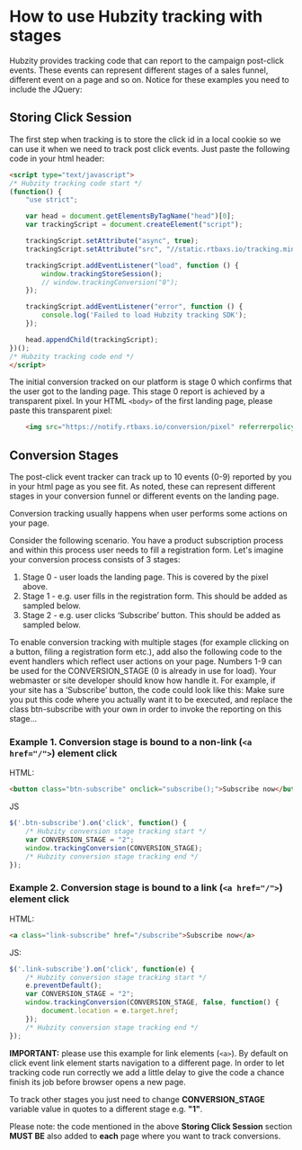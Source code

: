 # How to use Hubzity tracking with stages

Hubzity provides tracking code that can report to the campaign post-click events. These events can represent different stages of a sales funnel, different event on a page and so on.
Notice for these examples you need to include the JQuery:
<script src="https://ajax.googleapis.com/ajax/libs/jquery/1.7.1/jquery.min.js" type="text/javascript"></script>

## Storing Click Session

The first step when tracking is to store the click id in a local cookie so we can use it when we need to track post click events.
Just paste the following code in your html header:

```html
<script type="text/javascript">
/* Hubzity tracking code start */
(function() {
    "use strict";

    var head = document.getElementsByTagName("head")[0];
    var trackingScript = document.createElement("script");

    trackingScript.setAttribute("async", true);
    trackingScript.setAttribute("src", "//static.rtbaxs.io/tracking.min.js?ts=" + new Date().getTime());

    trackingScript.addEventListener("load", function () {
        window.trackingStoreSession();
        // window.trackingConversion("0");
    });

    trackingScript.addEventListener("error", function () {
        console.log('Failed to load Hubzity tracking SDK');
    });

    head.appendChild(trackingScript);
})();
/* Hubzity tracking code end */
</script>
```

The initial conversion tracked on our platform is stage 0 which confirms that the user got to the landing page. This stage 0 report is achieved by a transparent pixel. In your HTML `<body>` of the first landing page, please paste this transparent pixel:
```html
    <img src="https://notify.rtbaxs.io/conversion/pixel" referrerpolicy="no-referrer-when-downgrade" type="image/gif" />
```


## Conversion Stages

The post-click event tracker can track up to 10 events (0-9) reported by you in your html page as you see fit. As noted, these can represent different stages in your conversion funnel or different events on the landing page.

Conversion tracking usually happens when user performs some actions on your page.

Consider the following scenario. You have a product subscription process and within this process user needs to fill a registration form. Let's imagine your conversion process consists of 3 stages:

1. Stage 0 - user loads the landing page. This is covered by the pixel above.
2. Stage 1 - e.g. user fills in the registration form. This should be added as sampled below.
3. Stage 2 - e.g. user clicks ‘Subscribe’ button. This should be added as sampled below.

To enable conversion tracking with multiple stages (for example clicking on a button, filing a registration form etc.), add also the following code to the event handlers which reflect user actions on your page. Numbers 1-9 can be used for the CONVERSION_STAGE (0 is already in use for load).
Your webmaster or site developer should know how handle it. 
For example, if your site has a ‘Subscribe’ button, the code could look like this:
Make sure you put this code where you actually want it to be executed, and replace the class btn-subscribe with your own in order to invoke the reporting on this stage...

### Example 1. Conversion stage is bound to a non-link (`<a href="/">`) element click

HTML:
```html
<button class="btn-subscribe" onclick="subscribe();">Subscribe now</button>
```

JS
```js
$('.btn-subscribe').on('click', function() {
    /* Hubzity conversion stage tracking start */
    var CONVERSION_STAGE = "2";
    window.trackingConversion(CONVERSION_STAGE);
    /* Hubzity conversion stage tracking end */
});
```

### Example 2. Conversion stage is bound to a link (`<a href="/">`) element click

HTML:
```html
<a class="link-subscribe" href="/subscribe">Subscribe now</a>
```

JS:
```js
$('.link-subscribe').on('click', function(e) {
    /* Hubzity conversion stage tracking start */
    e.preventDefault();
    var CONVERSION_STAGE = "2";
    window.trackingConversion(CONVERSION_STAGE, false, function() {
        document.location = e.target.href;
    });
    /* Hubzity conversion stage tracking end */
});
```

**IMPORTANT:** please use this example for link elements (`<a>`). By default on click event link element starts navigation to a different page. In order to let tracking code run correctly we add a little delay to give the code a chance finish its job before browser opens a new page.

To track other stages you just need to change **CONVERSION_STAGE** variable value in quotes to a different stage e.g. **"1"**.

Please note: the code mentioned in the above **Storing Click Session** section **MUST BE** also added to **each** page where you want to track conversions.

